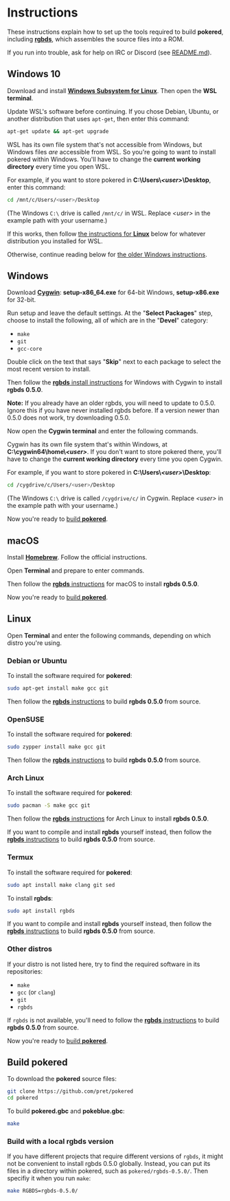 # Instructions

These instructions explain how to set up the tools required to build **pokered**, including [**rgbds**](https://github.com/gbdev/rgbds), which assembles the source files into a ROM.

If you run into trouble, ask for help on IRC or Discord (see [README.md](README.md)).


## Windows 10

Download and install [**Windows Subsystem for Linux**](https://docs.microsoft.com/en-us/windows/wsl/install-win10). Then open the **WSL terminal**.

Update WSL's software before continuing. If you chose Debian, Ubuntu, or another distribution that uses `apt-get`, then enter this command:

```bash
apt-get update && apt-get upgrade
```

WSL has its own file system that's not accessible from Windows, but Windows files *are* accessible from WSL. So you're going to want to install pokered within Windows. You'll have to change the **current working directory** every time you open WSL.

For example, if you want to store pokered in **C:\Users\\*\<user>*\Desktop**, enter this command:

```bash
cd /mnt/c/Users/<user>/Desktop
```

(The Windows `C:\` drive is called `/mnt/c/` in WSL. Replace *\<user>* in the example path with your username.)

If this works, then follow [the instructions for **Linux**](#linux) below for whatever distribution you installed for WSL.

Otherwise, continue reading below for [the older Windows instructions](#windows).


## Windows

Download [**Cygwin**](http://cygwin.com/install.html): **setup-x86_64.exe** for 64-bit Windows, **setup-x86.exe** for 32-bit.

Run setup and leave the default settings. At the "**Select Packages**" step, choose to install the following, all of which are in the "**Devel**" category:

- `make`
- `git`
- `gcc-core`

Double click on the text that says "**Skip**" next to each package to select the most recent version to install.

Then follow the [**rgbds** install instructions](https://rgbds.gbdev.io/install/windows) for Windows with Cygwin to install **rgbds 0.5.0**.

**Note:** If you already have an older rgbds, you will need to update to 0.5.0. Ignore this if you have never installed rgbds before. If a version newer than 0.5.0 does not work, try downloading 0.5.0.

Now open the **Cygwin terminal** and enter the following commands.

Cygwin has its own file system that's within Windows, at **C:\cygwin64\home\\*\<user>***. If you don't want to store pokered there, you'll have to change the **current working directory** every time you open Cygwin.

For example, if you want to store pokered in **C:\Users\\*\<user>*\Desktop**:

```bash
cd /cygdrive/c/Users/<user>/Desktop
```

(The Windows `C:\` drive is called `/cygdrive/c/` in Cygwin. Replace *\<user>* in the example path with your username.)

Now you're ready to [build **pokered**](#build-pokered).


## macOS

Install [**Homebrew**](https://brew.sh/). Follow the official instructions.

Open **Terminal** and prepare to enter commands.

Then follow the [**rgbds** instructions](https://rgbds.gbdev.io/install/macos) for macOS to install **rgbds 0.5.0**.

Now you're ready to [build **pokered**](#build-pokered).


## Linux

Open **Terminal** and enter the following commands, depending on which distro you're using.

### Debian or Ubuntu

To install the software required for **pokered**:

```bash
sudo apt-get install make gcc git
```

Then follow the [**rgbds** instructions](https://rgbds.gbdev.io/install/source) to build **rgbds 0.5.0** from source.

### OpenSUSE

To install the software required for **pokered**:

```bash
sudo zypper install make gcc git
```

Then follow the [**rgbds** instructions](https://rgbds.gbdev.io/install/source) to build **rgbds 0.5.0** from source.

### Arch Linux

To install the software required for **pokered**:

```bash
sudo pacman -S make gcc git
```

Then follow the [**rgbds** instructions](https://rgbds.gbdev.io/install/arch) for Arch Linux to install **rgbds 0.5.0**.

If you want to compile and install **rgbds** yourself instead, then follow the [**rgbds** instructions](https://rgbds.gbdev.io/install/source) to build **rgbds 0.5.0** from source.

### Termux

To install the software required for **pokered**:

```bash
sudo apt install make clang git sed
```

To install **rgbds**:

```bash
sudo apt install rgbds
```

If you want to compile and install **rgbds** yourself instead, then follow the [**rgbds** instructions](https://rgbds.gbdev.io/install/source) to build **rgbds 0.5.0** from source.

### Other distros

If your distro is not listed here, try to find the required software in its repositories:

- `make`
- `gcc` (or `clang`)
- `git`
- `rgbds`

If `rgbds` is not available, you'll need to follow the [**rgbds** instructions](https://rgbds.gbdev.io/install/source) to build **rgbds 0.5.0** from source.

Now you're ready to [build **pokered**](#build-pokered).


## Build pokered

To download the **pokered** source files:

```bash
git clone https://github.com/pret/pokered
cd pokered
```

To build **pokered.gbc** and **pokeblue.gbc**:

```bash
make
```

### Build with a local rgbds version

If you have different projects that require different versions of `rgbds`, it might not be convenient to install rgbds 0.5.0 globally. Instead, you can put its files in a directory within pokered, such as `pokered/rgbds-0.5.0/`. Then specifiy it when you run `make`:

```bash
make RGBDS=rgbds-0.5.0/
```
